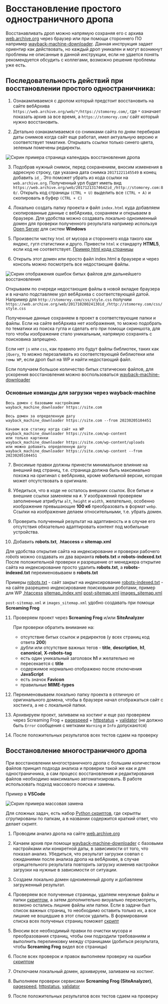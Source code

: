 # Восстановление простого одностраничного дропа

Восстанавливать дроп можно напрямую сохраняя его с архива [web.archive.org](https://web.archive.org) через браузер или при помощи стороннего ПО например [wayback-machine-downloader](https://github.com/hartator/wayback-machine-downloader). Данная инструкция задает ориентир как действовать, но каждый дроп уникален и могут возникнут проблемы не описанные в данной инструкции, если не удается понять рекомендуется обсудить с коллегами, возможно решение проблемы уже есть.

## Последовательность действий при восстановлении простого одностраничника:
1. Ознакамливаемся с дропом который предстоит восстановить на сайте вебАрхива `https://web.archive.org/web/*/https://stomorey.com/`, где `*` означает показать архив за все время, а `https://stomorey.com/` сайт который нужно восстановить.

2. Детально ознакамливаемся со снимками сайта по дням перебирая даты снимков когда сайт еще работал, имел актуальную версию и соответствует тематике. Открывать ссылки только синего цвета, зеленым помечены редиректы.

![Скрин примера страница календарь восстановления дропа](images/img_01.png?raw=true)

3. Подобрав нужный снимок, перед сохранением, вносим изменения в адресную строку, где указана дата снимка `20171221145549` в конец добавить `id_`. Это поможет убрать из кода ссылки на `web.archive.org`. Полученный урл будет иметь вид `https://web.archive.org/web/20171213174642id_/http://stomorey.com:80/`. Открыть код страницы `(CTRL + U)` выделить все `(CTRL + А)` и скопировать в буфер `(CTRL + С)`

4. Локально создать папку проекта и файл `index.html` куда добавляем скопированные данные с вебАрхива, сохраняем и открываем в браузере.
Для удобства можно создавать локально одноименный домен для проверки полученного результата например используя [Open Server](https://ospanel.io/) для систем **Windows**

5. Произвести чистку `html` от мусора и стороннего кода такого как яндекс, гугл статистики и друго. Привести `html` к стандарту **HTML5**, если код не соответствует. [Пример html кода страницы](index.html)

6. Открыть этот домен или просто файл index.html в браузере и через консоль можно посмотреть все недостающие файлы.

![Скрин отображения ошибок битых файлов для дальнейшего восстановления](images/img_02.png?raw=true)

Открываем по очереди недостающие файлы в новой вкладке браузера и в начало подставляем урл вебАрхива с соответствующей датой.
Например для `http://stomorey.com/css/style.css` получим `https://web.archive.org/web/20171020024130id_/http://stomorey.com/css/style.css`

Полученные данные сохраняем в проект в соответствующие папки и файлы. Если на сайте вебАрхива нет изображения, то можно подобрать по тематики из поиска гугла и сделать его при помощи скриншота, для того чтобы изображение стало уникальным, напрямую сохранять с поисковика запрещено.

Если нет `js` или `css`, как правило это будут файлы библиотек, таких как `jQuery`, то можно перезаливать из соответствующей библиотеки или `темы WP`, если дроп был на WP и найти недостающий файл.

Если получаем большое количество битых статических файлов, для ускорения восстановления можно воспользоваться [wayback-machine-downloader](https://github.com/hartator/wayback-machine-downloader)


### Основные команды для загрузки через wayback-machine
```
Весь домен с базовыми настройками
wayback_machine_downloader https://site.com

Весь домен за определенную дату
wayback_machine_downloader https://site.com --from 20230205104451

Качаем всю статику когда сайт на WP
wayback_machine_downloader https://site.com/wp-content
или только картинки
wayback_machine_downloader https://site.com/wp-content/uploads
или можно добавить определенную дату
wayback_machine_downloader https://site.com/wp-content --from 20230205104451
```

7. Вносимые правки должны принести минимальное влияние на внешний вид страниц, т.е. страница должна быть максимально похожа на оригинал с вебАрхива, кроме мобильной версии, которая может отсутствовать в оригинале.

8. Убедиться, что в коде не осталось внешних ссылок. Все битые и внешние ссылки заменяем на `#`. У изображений проверяем заполненные атрибуты `alt`, `height` и `width`, желательно, особенно изображение превышающие **100 кб** преобразовать в формат `webp`. Ссылки на изображение делаем относительными, т.е. убрать домен.

9. Проверить полученный результат на адаптивность и в случае его отсутствия обязательно адаптировать контент под мобильные устройства.

10. Добавить **robots.txt**, .**htaccess** и **sitemap.xml**

Для удобства открытия сайта на индексирование и проверки рабочего *robots* можно создавать их два варианта **robots.txt** и **robots-indexed.txt**
После положительной проверки и разрешение от менеджера открытие сайта на индексирование просто удалить **robots.txt**, а **robots-indexed.txt** переименовываем в **robots.txt**

Примеры
[robots.txt](robots.txt) - сайт закрыт на индексирование
[robots-indexed.txt](robots-indexed.txt) - на сайте разрешено индексирование поисковыми роботами, пример для WP
[.htaccess](.htaccess)
[sitemap_index.xml](sitemap_index.xml)
[post-sitemap.xml](post-sitemap.xml)
[images_sitemap.xml](images_sitemap.xml)

`post-sitemap.xml` и `images_sitemap.xml` удобно создавать при помощи  **Screaming Frog**

11. Проверяем проект через **Screaming Frog** и/или **SiteAnalyzer**

    При проверки обратить внимание на:
    - отсутствие битых ссылок и редиректов (у всех страниц код ответа **200**)
    - дубли или отсутствие важных тегов - **title**, **description**, **h1**, **canonical**, **X-robots-tag**
    - есть один уникальный заголовок **h1** и желательно не пересекается с **title**
    - содержимое нормально отображено после отключения **JavaScript**
    - есть значок **Favicon**
    - правильные **MIME-types**

12. Переименовываем локально папку проекта в отличную от оригинального домена, чтобы в браузере начал отображаться сайт с хостинга, а не с локальной папки.

13. Архивируем проект, заливаем на хостинг и еще раз проверяем через Screaming Frog + [pagespeed](https://pagespeed.web.dev/) + [httpstatus](https://httpstatus.io/) + [validator](https://validator.w3.org) (не должно быть `Error` сообщения с метками `Warning` и `Info` допускаются)

14. После положительных результатов всех тестов сдаем на проверку



## Восстановление многостраничного дропа
При восстановлении многостраничного дропа с большим количеством файлов принцип подхода анализа и проверки такой же как и для одностраничника, а сам процесс восстановления и редактирования файлов необходимо максимально автоматизировать. В работе использовать подход массового поиска и замены.

Пример в **VSCode**

![Скрин примера массовая замена](images/img_03.png?raw=true)

Для сложных задач, есть набор [Python скриптов](https://github.com/timoleon001/Python_Scripts), где скрыпты сгрупированы по папкам, а в названии содержится краткий ответ, что делает скрипт.


1. Проводим анализ дропа на сайте [web.archive.org](https://web.archive.org)

2. Качаем архив при помощи [wayback-machine-downloader](https://github.com/hartator/wayback-machine-downloader) с базовыми настройками или конкретной даты, в зависимости от того, что показал анализ. Убедиться, что результат загрузки совпал с ожиданиями после анализа дропа на вебАрхиве, в случае отрицательного результата повторить загрузку изменив настройки загрузки на нужные в зависимости от ситуации.

3. Создаем локально домен одноименный дропу и добавляем загруженный результат.

4. Проверяем все полученные страницы, удаляем ненужные файлы и папки [скриптом](https://github.com/timoleon001/Python_Scripts/blob/main/delete/delete_empty_directory.py), а затем дополнительно визуально пересмотреть, возмоно остались лишние файлы или папки. Если в задачи был список важных страниц, то необходимо оставить только их, а все лишние не вошедшие в этот список удалить. В формировании списка всех полученых страниц поможет [скрипт](https://github.com/timoleon001/Python_Scripts/blob/main/find/find_all_html_in_directory/get_all_path_to_files_and_save_list.py)

5. Вносим все необходимый правки по очистки мусора и преобразования страниц, чтобы они подходили требованиям и выполнить перелинковку между страницами (добиться результата, чтобы **Screaming Frog** видел все страницы)

6. После всех проверок и правок выполняем проверку на ошибки [скриптом](https://github.com/timoleon001/Python_Scripts/blob/main/main-multithreading/main-multithreading.py)

7. Отключаем локальный домен, архивируем, заливаем на хостинг.

8. Выполняем проверки сервисами **Screaming Frog (SiteAnalyzer)**, [pagespeed](https://pagespeed.web.dev/), [httpstatus](https://httpstatus.io/), [validator](https://validator.w3.org)

9. После положительных результатов всех тестов сдаем на проверку

